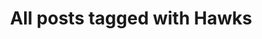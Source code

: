 ---
layout: tag
title: "All posts tagged with Hawks"
permalink: /weblog/tags/hawks/
taxonomy: Hawks
---